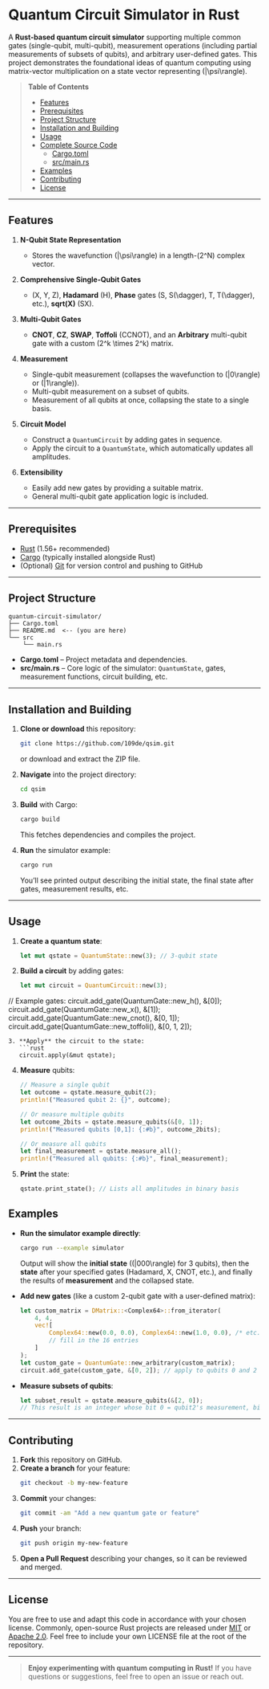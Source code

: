 # Quantum Circuit Simulator in Rust

A **Rust-based quantum circuit simulator** supporting multiple common gates (single-qubit, multi-qubit), measurement operations (including partial measurements of subsets of qubits), and arbitrary user-defined gates. This project demonstrates the foundational ideas of quantum computing using matrix-vector multiplication on a state vector representing \(|\psi\rangle\).

> **Table of Contents**  
> - [Features](#features)  
> - [Prerequisites](#prerequisites)  
> - [Project Structure](#project-structure)  
> - [Installation and Building](#installation-and-building)  
> - [Usage](#usage)  
> - [Complete Source Code](#complete-source-code)  
>   - [Cargo.toml](#cargotoml)  
>   - [src/main.rs](#srcmainrs)  
> - [Examples](#examples)  
> - [Contributing](#contributing)  
> - [License](#license)

---

## Features

1. **N-Qubit State Representation**  
   - Stores the wavefunction \(|\psi\rangle\) in a length-\(2^N\) complex vector.

2. **Comprehensive Single-Qubit Gates**  
   - \(X, Y, Z\), **Hadamard** (H), **Phase** gates (S, S\(\dagger\), T, T\(\dagger\), etc.), **sqrt(X)** (SX).

3. **Multi-Qubit Gates**  
   - **CNOT**, **CZ**, **SWAP**, **Toffoli** (CCNOT), and an **Arbitrary** multi-qubit gate with a custom \(2^k \times 2^k\) matrix.

4. **Measurement**  
   - Single-qubit measurement (collapses the wavefunction to \(|0\rangle\) or \(|1\rangle\)).  
   - Multi-qubit measurement on a subset of qubits.  
   - Measurement of all qubits at once, collapsing the state to a single basis.

5. **Circuit Model**  
   - Construct a `QuantumCircuit` by adding gates in sequence.  
   - Apply the circuit to a `QuantumState`, which automatically updates all amplitudes.

6. **Extensibility**  
   - Easily add new gates by providing a suitable matrix.  
   - General multi-qubit gate application logic is included.

---

## Prerequisites

- [Rust](https://www.rust-lang.org/) (1.56+ recommended)  
- [Cargo](https://doc.rust-lang.org/cargo/) (typically installed alongside Rust)  
- (Optional) [Git](https://git-scm.com/) for version control and pushing to GitHub  

---

## Project Structure

```
quantum-circuit-simulator/
├── Cargo.toml
├── README.md  <-- (you are here)
└── src
    └── main.rs
```

- **Cargo.toml** – Project metadata and dependencies.  
- **src/main.rs** – Core logic of the simulator: `QuantumState`, gates, measurement functions, circuit building, etc.  

---

## Installation and Building

1. **Clone or download** this repository:
   ```bash
   git clone https://github.com/109de/qsim.git
   ```
   or download and extract the ZIP file.

2. **Navigate** into the project directory:
   ```bash
   cd qsim
   ```

3. **Build** with Cargo:
   ```bash
   cargo build
   ```
   This fetches dependencies and compiles the project.

4. **Run** the simulator example:
   ```bash
   cargo run
   ```
   You’ll see printed output describing the initial state, the final state after gates, measurement results, etc.

---

## Usage

1. **Create a quantum state**:
   ```rust
   let mut qstate = QuantumState::new(3); // 3-qubit state
   ```
2. **Build a circuit** by adding gates:
   ```rust
   let mut circuit = QuantumCircuit::new(3);

// Example gates:
circuit.add_gate(QuantumGate::new_h(), &[0]);
circuit.add_gate(QuantumGate::new_x(), &[1]);
circuit.add_gate(QuantumGate::new_cnot(), &[0, 1]);
circuit.add_gate(QuantumGate::new_toffoli(), &[0, 1, 2]);
```
3. **Apply** the circuit to the state:
   ```rust
   circuit.apply(&mut qstate);
   ```
4. **Measure** qubits:
   ```rust
   // Measure a single qubit
   let outcome = qstate.measure_qubit(2);
   println!("Measured qubit 2: {}", outcome);

   // Or measure multiple qubits
   let outcome_2bits = qstate.measure_qubits(&[0, 1]);
   println!("Measured qubits [0,1]: {:#b}", outcome_2bits);

   // Or measure all qubits
   let final_measurement = qstate.measure_all();
   println!("Measured all qubits: {:#b}", final_measurement);
   ```
5. **Print** the state:
   ```rust
   qstate.print_state(); // Lists all amplitudes in binary basis
   ```

## Examples

- **Run the simulator example directly**:

  ```bash
  cargo run --example simulator
  ```

  Output will show the **initial state** (\(|000\rangle\) for 3 qubits), then the **state** after your specified gates (Hadamard, X, CNOT, etc.), and finally the results of **measurement** and the collapsed state.

- **Add new gates** (like a custom 2-qubit gate with a user-defined matrix):

  ```rust
  let custom_matrix = DMatrix::<Complex64>::from_iterator(
      4, 4,
      vec![
          Complex64::new(0.0, 0.0), Complex64::new(1.0, 0.0), /* etc... */
          // fill in the 16 entries
      ]
  );
  let custom_gate = QuantumGate::new_arbitrary(custom_matrix);
  circuit.add_gate(custom_gate, &[0, 2]); // apply to qubits 0 and 2
  ```

- **Measure subsets of qubits**:

  ```rust
  let subset_result = qstate.measure_qubits(&[2, 0]);
  // This result is an integer whose bit 0 = qubit2's measurement, bit 1 = qubit0's measurement
  ```

---

## Contributing

1. **Fork** this repository on GitHub.  
2. **Create a branch** for your feature:  
   ```bash
   git checkout -b my-new-feature
   ```  
3. **Commit** your changes:  
   ```bash
   git commit -am "Add a new quantum gate or feature"
   ```  
4. **Push** your branch:  
   ```bash
   git push origin my-new-feature
   ```  
5. **Open a Pull Request** describing your changes, so it can be reviewed and merged.

---

## License

You are free to use and adapt this code in accordance with your chosen license. Commonly, open-source Rust projects are released under [MIT](https://opensource.org/licenses/MIT) or [Apache 2.0](https://www.apache.org/licenses/LICENSE-2.0). Feel free to include your own LICENSE file at the root of the repository.

---

> **Enjoy experimenting with quantum computing in Rust!** If you have questions or suggestions, feel free to open an issue or reach out.